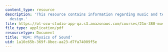 ```yaml
---
content_type: resource
description: 'This resource contains information regarding music and technology: Sound
  design.'
file: https://ol-ocw-studio-app-qa.s3.amazonaws.com/courses/21m-380-music-and-technology-sound-design-spring-2016/1a10c65b369f8becaa23d7fa74009f5e_MIT21M_380S16_assn_rd4.pdf
file_type: application/pdf
resourcetype: Document
title: 'RD4: Physics of Sound'
uid: 1a10c65b-369f-8bec-aa23-d7fa74009f5e
---
```

